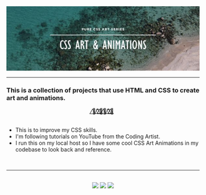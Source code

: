 <div align="center">
    <img src="images/readmeBanner.jpg">
</div>

---

### This is a collection of projects that use HTML and CSS to create art and animations.
<div align="center">
    🦋⃤♡⃤🌈⃤🌈⃤♡⃤🦋⃤ 
</div>

</br>

- This is to improve my CSS skills.
- I'm following tutorials on YouTube from the Coding Artist.
- I run this on my local host so I have some cool CSS Art Animations in my codebase to look back and reference.

</br>

---

</br>

<div align="center">
    <img height="150" src="https://media1.giphy.com/media/v1.Y2lkPTc5MGI3NjExMHE0dmt6MjlkYnZkZm10eWN2NzZ3ejlxeGc1MDlzeWMwNXJiazB5ZSZlcD12MV9pbnRlcm5hbF9naWZfYnlfaWQmY3Q9Zw/rYEAkYihZsyWs/giphy.gif">
    <img height="150" src="https://media.giphy.com/media/v1.Y2lkPTc5MGI3NjExczUzcDVrOG5tOWg4MXB6aG1neG1saWc2ZHh4ZzZzeGF3bDA2cTd4ZyZlcD12MV9pbnRlcm5hbF9naWZfYnlfaWQmY3Q9Zw/WSyz8TouS9jfW/giphy.gif">
    <img height="150" src="https://media.giphy.com/media/v1.Y2lkPTc5MGI3NjExaDg1bmM0OWprbW9qaXBsYml5ZjNzOGpnenF3ajRtaWVzb3MxdTg3NSZlcD12MV9pbnRlcm5hbF9naWZfYnlfaWQmY3Q9Zw/aysBMSvOiagPm/giphy.gif">
</div>